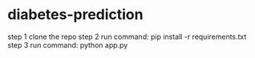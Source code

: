 # diabetes-prediction
step 1 clone the repo
step 2 run command: pip install -r requirements.txt
step 3 run command: python app.py
